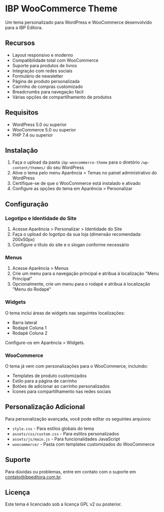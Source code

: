 # IBP WooCommerce Theme

Um tema personalizado para WordPress e WooCommerce desenvolvido para a IBP Editora.

## Recursos

- Layout responsivo e moderno
- Compatibilidade total com WooCommerce
- Suporte para produtos de livros
- Integração com redes sociais
- Formulário de newsletter
- Página de produto personalizada
- Carrinho de compras customizado
- Breadcrumbs para navegação fácil
- Várias opções de compartilhamento de produtos

## Requisitos

- WordPress 5.0 ou superior
- WooCommerce 5.0 ou superior
- PHP 7.4 ou superior

## Instalação

1. Faça o upload da pasta `ibp-woocommerce-theme` para o diretório `/wp-content/themes/` do seu WordPress
2. Ative o tema pelo menu Aparência > Temas no painel administrativo do WordPress
3. Certifique-se de que o WooCommerce está instalado e ativado
4. Configure as opções do tema em Aparência > Personalizar

## Configuração

### Logotipo e Identidade do Site

1. Acesse Aparência > Personalizar > Identidade do Site
2. Faça o upload do logotipo da sua loja (dimensão recomendada: 200x50px)
3. Configure o título do site e o slogan conforme necessário

### Menus

1. Acesse Aparência > Menus
2. Crie um menu para a navegação principal e atribua à localização "Menu Principal"
3. Opcionalmente, crie um menu para o rodapé e atribua à localização "Menu do Rodapé"

### Widgets

O tema inclui áreas de widgets nas seguintes localizações:
- Barra lateral
- Rodapé Coluna 1
- Rodapé Coluna 2

Configure-os em Aparência > Widgets.

### WooCommerce

O tema já vem com personalizações para o WooCommerce, incluindo:
- Templates de produto customizados
- Estilo para a página de carrinho
- Botões de adicionar ao carrinho personalizados
- Ícones para compartilhamento nas redes sociais

## Personalização Adicional

Para personalização avançada, você pode editar os seguintes arquivos:
- `style.css` - Para estilos globais do tema
- `assets/css/custom.css` - Para estilos personalizados
- `assets/js/main.js` - Para funcionalidades JavaScript
- `woocommerce/` - Pasta com templates customizados do WooCommerce

## Suporte

Para dúvidas ou problemas, entre em contato com o suporte em [contato@ibpeditora.com.br](mailto:contato@ibpeditora.com.br).

## Licença

Este tema é licenciado sob a licença GPL v2 ou posterior. 
